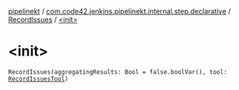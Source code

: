 [pipelinekt](../../index.md) / [com.code42.jenkins.pipelinekt.internal.step.declarative](../index.md) / [RecordIssues](index.md) / [&lt;init&gt;](./-init-.md)

# &lt;init&gt;

`RecordIssues(aggregatingResults: Bool = false.boolVar(), tool: `[`RecordIssuesTool`](../../com.code42.jenkins.pipelinekt.core.issues/-record-issues-tool/index.md)`)`